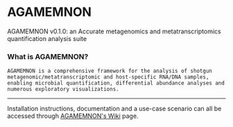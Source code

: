 # AGAMEMNON
AGAMEMNON v0.1.0: an Accurate metagenomics and metatranscriptomics quantification analysis suite

### What is AGAMEMNON?
```AGAMEMNON is a comprehensive framework for the analysis of shotgun metagenomic/metatranscriptomic and host-specific RNA/DNA samples, enabling microbial quantification, differential abundance analyses and numerous exploratory visualizations.```

___

Installation instructions, documentation and a use-case scenario can all be accessed through [AGAMEMNON's Wiki](https://github.com/ivlachos/agamemnon/wiki) page. <br/>

<br/>
